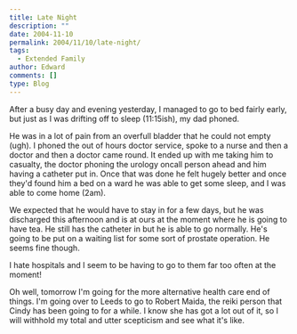 ```yaml
---
title: Late Night
description: ""
date: 2004-11-10
permalink: 2004/11/10/late-night/
tags:
  - Extended Family
author: Edward
comments: []
type: Blog
---
```


After a busy day and evening yesterday, I managed to go to bed fairly
early, but just as I was drifting off to sleep (11:15ish), my dad
phoned.

He was in a lot of pain from an overfull bladder that he could not empty
(ugh). I phoned the out of hours doctor service, spoke to a nurse and
then a doctor and then a doctor came round. It ended up with me taking
him to casualty, the doctor phoning the urology oncall person ahead and
him having a catheter put in. Once that was done he felt hugely better
and once they\'d found him a bed on a ward he was able to get some
sleep, and I was able to come home (2am).

We expected that he would have to stay in for a few days, but he was
discharged this afternoon and is at ours at the moment where he is going
to have tea. He still has the catheter in but he is able to go normally.
He\'s going to be put on a waiting list for some sort of prostate
operation. He seems fine though.

I hate hospitals and I seem to be having to go to them far too often at
the moment!

Oh well, tomorrow I\'m going for the more alternative health care end of
things. I\'m going over to Leeds to go to Robert Maida, the reiki person
that Cindy has been going to for a while. I know she has got a lot out
of it, so I will withhold my total and utter scepticism and see what
it\'s like.

